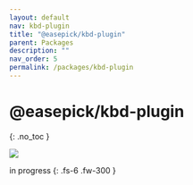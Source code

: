 ```yaml
---
layout: default
nav: kbd-plugin
title: "@easepick/kbd-plugin"
parent: Packages
description: ""
nav_order: 5
permalink: /packages/kbd-plugin
---
```


# @easepick/kbd-plugin
{: .no_toc }

![](https://img.shields.io/badge/npm-[version.number]-blue)

in progress
{: .fs-6 .fw-300 }
